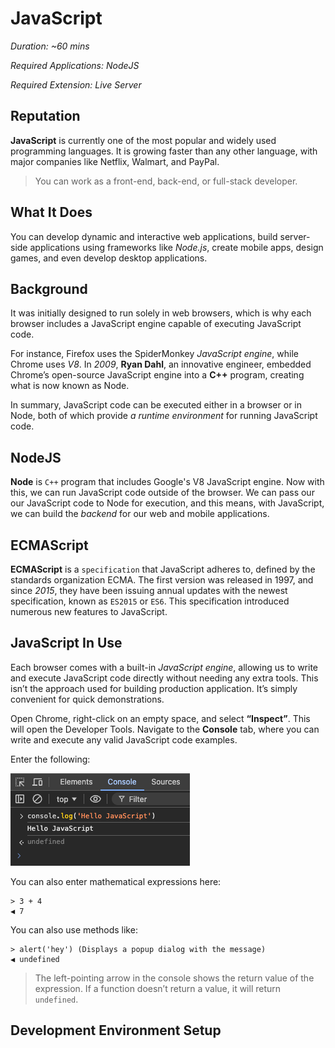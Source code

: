 # JavaScript

_Duration: ~60 mins_

_Required Applications: NodeJS_

_Required Extension: Live Server_

## Reputation

**JavaScript** is currently one of the most popular and widely used programming languages. It is growing faster than any other language, with major companies like Netflix, Walmart, and PayPal.

> You can work as a front-end, back-end, or full-stack developer.

## What It Does

You can develop dynamic and interactive web applications, build server-side applications using frameworks like _Node.js_, create mobile apps, design games, and even develop desktop applications.

## Background

It was initially designed to run solely in web browsers, which is why each browser includes a JavaScript engine capable of executing JavaScript code.

For instance, Firefox uses the SpiderMonkey _JavaScript engine_, while Chrome uses _V8_. In _2009_, **Ryan Dahl**, an innovative engineer, embedded Chrome’s open-source JavaScript engine into a **C++** program, creating what is now known as Node.

In summary, JavaScript code can be executed either in a browser or in Node, both of which provide _a runtime environment_ for running JavaScript code.

## NodeJS

**Node** is `C++` program that includes Google's V8 JavaScript engine. Now with this, we can run JavaScript code outside of the browser. We can pass our our JavaScript code to Node for execution, and this means, with JavaScript, we can build the _backend_ for our web and mobile applications.

## ECMAScript

**ECMAScript** is a `specification` that JavaScript adheres to, defined by the standards organization ECMA. The first version was released in 1997, and since _2015_, they have been issuing annual updates with the newest specification, known as `ES2015` or `ES6`. This specification introduced numerous new features to JavaScript.

## JavaScript In Use

Each browser comes with a built-in _JavaScript engine_, allowing us to write and execute JavaScript code directly without needing any extra tools. This isn’t the approach used for building production application. It’s simply convenient for quick demonstrations.

Open Chrome, right-click on an empty space, and select **“Inspect”**. This will open the Developer Tools. Navigate to the **Console** tab, where you can write and execute any valid JavaScript code examples.

Enter the following:

![js-log-hello](images/js-log-hello.png)

You can also enter mathematical expressions here:

```
> 3 + 4
◀ 7
```

You can also use methods like:

```
> alert('hey') (Displays a popup dialog with the message)
◀ undefined
```

> The left-pointing arrow in the console shows the return value of the expression. If a function doesn’t return a value, it will return `undefined`.

## Development Environment Setup
